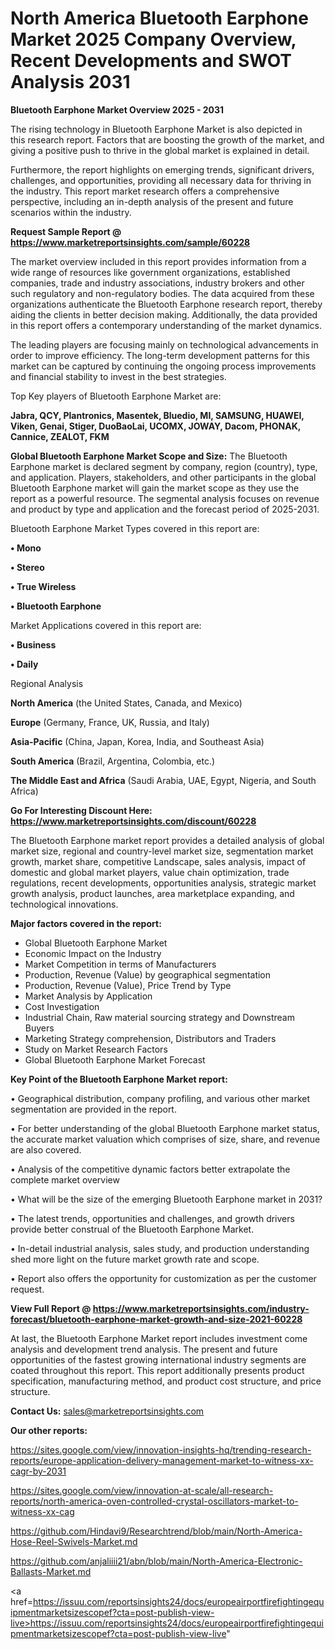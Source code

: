 # North America Bluetooth Earphone Market 2025 Company Overview, Recent Developments and SWOT Analysis 2031

<Strong> Bluetooth Earphone Market Overview 2025 - 2031</strong>

The rising technology in Bluetooth Earphone Market is also depicted in this research report. Factors that are boosting the growth of the market, and giving a positive push to thrive in the global market is explained in detail.

Furthermore, the report highlights on emerging trends, significant drivers, challenges, and opportunities, providing all necessary data for thriving in the industry. This report market research offers a comprehensive perspective, including an in-depth analysis of the present and future scenarios within the industry.

<strong>Request Sample Report @ <a href=https://www.marketreportsinsights.com/sample/60228>https://www.marketreportsinsights.com/sample/60228</a></strong>

The market overview included in this report provides information from a wide range of resources like government organizations, established companies, trade and industry associations, industry brokers and other such regulatory and non-regulatory bodies. The data acquired from these organizations authenticate the Bluetooth Earphone research report, thereby aiding the clients in better decision making. Additionally, the data provided in this report offers a contemporary understanding of the market dynamics.

The leading players are focusing mainly on technological advancements in order to improve efficiency. The long-term development patterns for this market can be captured by continuing the ongoing process improvements and financial stability to invest in the best strategies.

Top Key players of Bluetooth Earphone Market are:

<strong>Jabra, QCY, Plantronics, Masentek, Bluedio, MI, SAMSUNG, HUAWEI, Viken, Genai, Stiger, DuoBaoLai, UCOMX, JOWAY, Dacom, PHONAK, Cannice, ZEALOT, FKM</strong>

<strong><b>Global Bluetooth Earphone Market Scope and Size:</b></strong>
The Bluetooth Earphone market is declared segment by company, region (country), type, and application. Players, stakeholders, and other participants in the global Bluetooth Earphone market will gain the market scope as they use the report as a powerful resource. The segmental analysis focuses on revenue and product by type and application and the forecast period of 2025-2031.

Bluetooth Earphone Market Types covered in this report are:

<strong>• Mono

• Stereo

• True Wireless

• Bluetooth Earphone</strong>

Market Applications covered in this report are:

<strong>• Business

• Daily</strong> 

Regional Analysis

<strong>North America</strong> (the United States, Canada, and Mexico)

<strong>Europe</strong> (Germany, France, UK, Russia, and Italy)

<strong>Asia-Pacific</strong> (China, Japan, Korea, India, and Southeast Asia)

<strong>South America</strong> (Brazil, Argentina, Colombia, etc.)

<strong>The Middle East and Africa</strong> (Saudi Arabia, UAE, Egypt, Nigeria, and South Africa)

<strong>Go For Interesting Discount Here: <a href=https://www.marketreportsinsights.com/discount/60228>https://www.marketreportsinsights.com/discount/60228</a></strong>

The Bluetooth Earphone market report provides a detailed analysis of global market size, regional and country-level market size, segmentation market growth, market share, competitive Landscape, sales analysis, impact of domestic and global market players, value chain optimization, trade regulations, recent developments, opportunities analysis, strategic market growth analysis, product launches, area marketplace expanding, and technological innovations.

<strong><b>Major factors covered in the report:</b></strong>
<ul>
  <li>Global Bluetooth Earphone Market </li>
  <li>Economic Impact on the Industry</li>
  <li>Market Competition in terms of Manufacturers</li>
  <li>Production, Revenue (Value) by geographical segmentation</li>
  <li>Production, Revenue (Value), Price Trend by Type</li>
  <li>Market Analysis by Application</li>
  <li>Cost Investigation</li>
  <li>Industrial Chain, Raw material sourcing strategy and Downstream Buyers</li>
  <li>Marketing Strategy comprehension, Distributors and Traders</li>
  <li>Study on Market Research Factors</li>
  <li>Global Bluetooth Earphone Market Forecast</li>
</ul>

<strong><b>Key Point of the Bluetooth Earphone Market report:</b></strong>

• Geographical distribution, company profiling, and various other market segmentation are provided in the report.

• For better understanding of the global Bluetooth Earphone market status, the accurate market valuation which comprises of size, share, and revenue are also covered.

• Analysis of the competitive dynamic factors better extrapolate the complete market overview

• What will be the size of the emerging Bluetooth Earphone market in 2031?

• The latest trends, opportunities and challenges, and growth drivers provide better construal of the Bluetooth Earphone Market.

• In-detail industrial analysis, sales study, and production understanding shed more light on the future market growth rate and scope.

• Report also offers the opportunity for customization as per the customer request.

<strong><b>View Full Report @ <a href=https://www.marketreportsinsights.com/industry-forecast/bluetooth-earphone-market-growth-and-size-2021-60228>https://www.marketreportsinsights.com/industry-forecast/bluetooth-earphone-market-growth-and-size-2021-60228</a></b></strong>


At last, the Bluetooth Earphone Market report includes investment come analysis and development trend analysis. The present and future opportunities of the fastest growing international industry segments are coated throughout this report. This report additionally presents product specification, manufacturing method, and product cost structure, and price structure.

<strong>Contact Us:</strong>
sales@marketreportsinsights.com

<strong>Our other reports:</strong>

<a href=https://sites.google.com/view/innovation-insights-hq/trending-research-reports/europe-application-delivery-management-market-to-witness-xx-cagr-by-2031>https://sites.google.com/view/innovation-insights-hq/trending-research-reports/europe-application-delivery-management-market-to-witness-xx-cagr-by-2031</a>

<a href=https://sites.google.com/view/innovation-at-scale/all-research-reports/north-america-oven-controlled-crystal-oscillators-market-to-witness-xx-cag>https://sites.google.com/view/innovation-at-scale/all-research-reports/north-america-oven-controlled-crystal-oscillators-market-to-witness-xx-cag</a>

<a href=https://github.com/Hindavi9/Researchtrend/blob/main/North-America-Hose-Reel-Swivels-Market.md>https://github.com/Hindavi9/Researchtrend/blob/main/North-America-Hose-Reel-Swivels-Market.md</a>

<a href=https://github.com/anjaliiii21/abn/blob/main/North-America-Electronic-Ballasts-Market.md>https://github.com/anjaliiii21/abn/blob/main/North-America-Electronic-Ballasts-Market.md</a>

<a href=https://issuu.com/reportsinsights24/docs/europeairportfirefightingequipmentmarketsizescopef?cta=post-publish-view-live>https://issuu.com/reportsinsights24/docs/europeairportfirefightingequipmentmarketsizescopef?cta=post-publish-view-live</a>"
